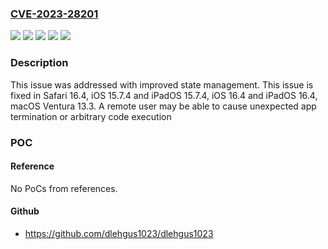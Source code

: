 ### [CVE-2023-28201](https://cve.mitre.org/cgi-bin/cvename.cgi?name=CVE-2023-28201)
![](https://img.shields.io/static/v1?label=Product&message=macOS&color=blue)
![](https://img.shields.io/static/v1?label=Version&message=%3C%2013.3%20&color=brighgreen)
![](https://img.shields.io/static/v1?label=Version&message=%3C%2015.7%20&color=brighgreen)
![](https://img.shields.io/static/v1?label=Version&message=%3C%2016.4%20&color=brighgreen)
![](https://img.shields.io/static/v1?label=Vulnerability&message=A%20remote%20user%20may%20be%20able%20to%20cause%20unexpected%20app%20termination%20or%20arbitrary%20code%20execution&color=brighgreen)

### Description

This issue was addressed with improved state management. This issue is fixed in Safari 16.4, iOS 15.7.4 and iPadOS 15.7.4, iOS 16.4 and iPadOS 16.4, macOS Ventura 13.3. A remote user may be able to cause unexpected app termination or arbitrary code execution

### POC

#### Reference
No PoCs from references.

#### Github
- https://github.com/dlehgus1023/dlehgus1023

